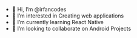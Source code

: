 - 👋 Hi, I’m @irfancodes
- 👀 I’m interested in Creating web applications
- 🌱 I’m currently learning React Native
- 💞️ I’m looking to collaborate on Android Projects


<!---
irfancodes/irfancodes is a ✨ special ✨ repository because its `README.md` (this file) appears on your GitHub profile.
You can click the Preview link to take a look at your changes.
--->
